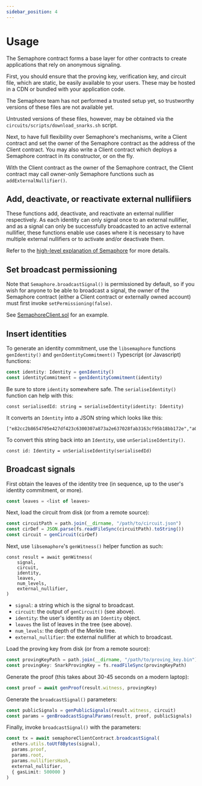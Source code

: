```yaml
---
sidebar_position: 4
---
```


# Usage

The Semaphore contract forms a base layer for other contracts to create
applications that rely on anonymous signaling.

First, you should ensure that the proving key, verification key, and circuit
file, which are static, be easily available to your users. These may be hosted
in a CDN or bundled with your application code.

The Semaphore team has not performed a trusted setup yet, so trustworthy
versions of these files are not available yet.

Untrusted versions of these files, however, may be obtained via the
`circuits/scripts/download_snarks.sh` script.

Next, to have full flexibility over Semaphore's mechanisms, write a Client
contract and set the owner of the Semaphore contract as the address of the
Client contract. You may also write a Client contract which deploys a Semaphore
contract in its constructor, or on the fly.

With the Client contract as the owner of the Semaphore contract, the Client
contract may call owner-only Semaphore functions such as
`addExternalNullifier()`.

## Add, deactivate, or reactivate external nullifiiers

These functions add, deactivate, and reactivate an external nullifier respectively.
As each identity can only signal once to an external nullifier, and as a signal
can only be successfully broadcasted to an active external nullifier, these
functions enable use cases where it is necessary to have multiple external
nullifiers or to activate and/or deactivate them.

Refer to the [high-level explanation of
Semaphore](https://medium.com/coinmonks/to-mixers-and-beyond-presenting-semaphore-a-privacy-gadget-built-on-ethereum-4c8b00857c9b)
for more details.

## Set broadcast permissioning

Note that `Semaphore.broadcastSignal()` is permissioned by default, so if you
wish for anyone to be able to broadcast a signal, the owner of the Semaphore
contract (either a Client contract or externally owned account) must first
invoke `setPermissioning(false)`.

See [SemaphoreClient.sol](https://github.com/appliedzkp/semaphore/blob/master/contracts/sol/SemaphoreClient.sol) for an example.

## Insert identities

To generate an identity commitment, use the `libsemaphore` functions
`genIdentity()` and `genIdentityCommitment()` Typescript (or Javascript)
functions:

```ts
const identity: Identity = genIdentity()
const identityCommitment = genIdentityCommitment(identity)
```

Be sure to store `identity` somewhere safe. The `serialiseIdentity()` function
can help with this:

`const serialisedId: string = serialiseIdentity(identity: Identity)`

It converts an `Identity` into a JSON string which looks like this:

```text
["e82cc2b8654705e427df423c6300307a873a2e637028fab3163cf95b18bb172e","a02e517dfb3a4184adaa951d02bfe0fe092d1ee34438721d798db75b8db083","15c6540bf7bddb0616984fccda7e954a0fb5ea4679ac686509dc4bd7ba9c3b"]
```

To convert this string back into an `Identity`, use `unSerialiseIdentity()`.

`const id: Identity = unSerialiseIdentity(serialisedId)`

## Broadcast signals

First obtain the leaves of the identity tree (in sequence, up to the user's
identity commitment, or more).

```ts
const leaves = <list of leaves>
```

Next, load the circuit from disk (or from a remote source):

```ts
const circuitPath = path.join(__dirname, "/path/to/circuit.json")
const cirDef = JSON.parse(fs.readFileSync(circuitPath).toString())
const circuit = genCircuit(cirDef)
```

Next, use `libsemaphore`'s `genWitness()` helper function as such:

```
const result = await genWitness(
    signal,
    circuit,
    identity,
    leaves,
    num_levels,
    external_nullifier,
)
```

- `signal`: a string which is the signal to broadcast.
- `circuit`: the output of `genCircuit()` (see above).
- `identity`: the user's identity as an `Identity` object.
- `leaves` the list of leaves in the tree (see above).
- `num_levels`: the depth of the Merkle tree.
- `external_nullifier`: the external nullifier at which to broadcast.

Load the proving key from disk (or from a remote source):

```ts
const provingKeyPath = path.join(__dirname, "/path/to/proving_key.bin")
const provingKey: SnarkProvingKey = fs.readFileSync(provingKeyPath)
```

Generate the proof (this takes about 30-45 seconds on a modern laptop):

```ts
const proof = await genProof(result.witness, provingKey)
```

Generate the `broadcastSignal()` parameters:

```ts
const publicSignals = genPublicSignals(result.witness, circuit)
const params = genBroadcastSignalParams(result, proof, publicSignals)
```

Finally, invoke `broadcastSignal()` with the parameters:

```ts
const tx = await semaphoreClientContract.broadcastSignal(
  ethers.utils.toUtf8Bytes(signal),
  params.proof,
  params.root,
  params.nullifiersHash,
  external_nullifier,
  { gasLimit: 500000 }
)
```
